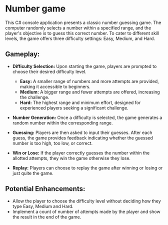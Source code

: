 # Number game
This C# console application presents a classic number guessing game. The computer randomly selects a number within a specified range, and the player's objective is to guess this correct number. To cater to different skill levels, the game offers three difficulty settings: Easy, Medium, and Hard.

## Gameplay:

- **Difficulty Selection:** Upon starting the game, players are prompted to choose their desired difficulty level.
  - **Easy:** A smaller range of numbers and more attempts are provided, making it accessible to beginners.
  - **Medium:** A bigger range and fewer attempts are offered, increasing the challenge.
  - **Hard:** The highest range and minimum effort, designed for experienced players seeking a significant challenge.

- **Number Generation:** Once a difficulty is selected, the game generates a random number within the corresponding range.

- **Guessing:** Players are then asked to input their guesses. After each guess, the game provides feedback indicating whether the guessed number is too high, too low, or correct.

- **Win or Lose:** If the player correctly guesses the number within the allotted attempts, they win the game otherwise they lose. 

- **Replay:** Players can choose to replay the game after winning or losing or just quite the game.

## Potential Enhancements:
- Allow the player to choose the difficulty level without deciding how they type Easy, Medium and Hard.
- Implement a count of number of attempts made by the player and show the result in the end of the game.
